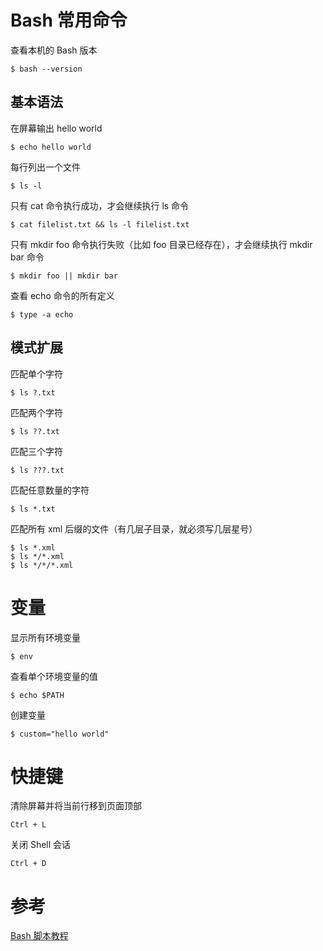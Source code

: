 # Bash 常用命令

查看本机的 Bash 版本
```shell
$ bash --version
```

## 基本语法
在屏幕输出 hello world
```shell
$ echo hello world
```

每行列出一个文件
```shell
$ ls -l
```

只有 cat 命令执行成功，才会继续执行 ls 命令
```shell
$ cat filelist.txt && ls -l filelist.txt
```

只有 mkdir foo 命令执行失败（比如 foo 目录已经存在），才会继续执行 mkdir bar 命令
```shell
$ mkdir foo || mkdir bar
```

查看 echo 命令的所有定义
```shell
$ type -a echo
```

## 模式扩展
匹配单个字符
```shell
$ ls ?.txt
```

匹配两个字符
```shell
$ ls ??.txt
```

匹配三个字符
```shell
$ ls ???.txt
```

匹配任意数量的字符
```shell
$ ls *.txt
```

匹配所有 xml 后缀的文件（有几层子目录，就必须写几层星号）
```shell
$ ls *.xml
$ ls */*.xml
$ ls */*/*.xml
```

# 变量
显示所有环境变量
```shell
$ env
```

查看单个环境变量的值
```shell
$ echo $PATH
```

创建变量
```shell
$ custom="hello world"
```

# 快捷键
清除屏幕并将当前行移到页面顶部
```
Ctrl + L
```

关闭 Shell 会话
```
Ctrl + D
```

# 参考
[Bash 脚本教程](https://wangdoc.com/bash/index.html)  

